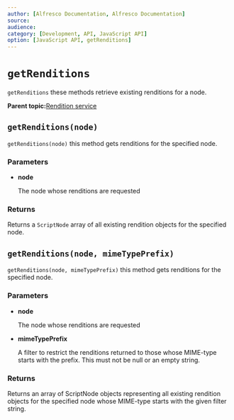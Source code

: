 ```yaml
---
author: [Alfresco Documentation, Alfresco Documentation]
source: 
audience: 
category: [Development, API, JavaScript API]
option: [JavaScript API, getRenditions]
---
```


# `getRenditions`

`getRenditions` these methods retrieve existing renditions for a node.

**Parent topic:**[Rendition service](../references/API-JS-RenditionService.md)

## `getRenditions(node)`

`getRenditions(node)` this method gets renditions for the specified node.

### Parameters

-   **node**

    The node whose renditions are requested


### Returns

Returns a `ScriptNode` array of all existing rendition objects for the specified node.

## `getRenditions(node, mimeTypePrefix)`

`getRenditions(node, mimeTypePrefix)` this method gets renditions for the specified node.

### Parameters

-   **node**

    The node whose renditions are requested

-   **mimeTypePrefix**

    A filter to restrict the renditions returned to those whose MIME-type starts with the prefix. This must not be null or an empty string.


### Returns

Returns an array of ScriptNode objects representing all existing rendition objects for the specified node whose MIME-type starts with the given filter string.

